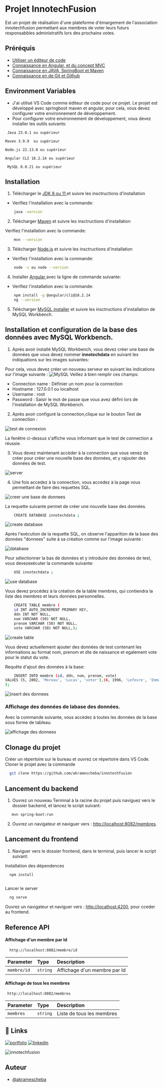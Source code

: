 
# Projet InnotechFusion
Est un projet de réalisation d'une plateforme d'émargement de l'association innotechfusion permettant aux membres de voter leurs futurs responsabbles administratifs lors des prochains votes. 
## Préréquis

 - [Utiliser un éditeur de code](https://code.visualstudio.com/)
- [Connaissance en Angular, et du concept MVC ](./)
 - [Connaissance en JAVA, SpringBoot et Maven ](./)
 - [Connaissance en de Git et Github](./)
## Environment Variables

- J'ai utilisé VS Code comme éditeur de code pour ce projet. Le projet est développé avec springboot maven et angular, pour cela, vous devez configurer votre environnement de développement.
- Pour configurer votre environnement de développement, vous devez installer les outils suivants:

` Java 23.0.1 ou supérieur`

`Maven 3.9.9  ou supérieur`

`Node.js 22.13.0 ou supérieur`

`Angular CLI 18.2.14 ou supérieur`

` MySQL 8.0.21 ou supérieur`


## Installation

1. Télécharger  le [ JDK 8 ou 11 ](  https://www.oracle.com/java/technologies/downloads/) et suivre les insctructions d'installation

- Verifiez l'installation avec la commande: 

```bash
    java -version
```
2. Télécharger [ Maven](https://maven.apache.org/install.html) et suivre les insctructions d'installation

Verifiez l'installation avec la commande: 

```bash
    mvn --version
```
3. Télécharger [Node.js](https://nodejs.org/en/download/) et suivre les insctructions d'installation

- Verifiez l'installation avec la commande: 

```bash
    node -v ou node --version
```
4. Installer [Angular ](https://angular.dev/installation) avec la ligne de commande suivante:
- Verifiez l'installation avec la commande: 

```bash
    npm install -g @angular/cli@18.2.14
    ng --version
```

5. Télécharger [MySQL installer](https://dev.mysql.com/downloads/installe) et suivre les insctructions d'installation de MySQL Workbench.


## Installation et configuration de la base des données avec MySQL Workbench.

1. Après avoir installé MySQL Workbench, vous devez créer une base de données que vous devez nommer **innotechdata** en suivant les indiquations sur les images suivantes: 

Pour cela, vous devez créer un nouveau serveur en suivant les indications sur l'image suivante : 
![MySQL](https://github.com/user-attachments/assets/7e735cfd-fff5-4c0b-b7aa-658cc8520883)
Veillez à bien remplir ces champs:

- Connection name : Définier un nom pour la connection
- Hostname : 127.0.0.1 ou localhost
- Username : root
- Password : Saisir le mot de passe que vous avez défini lors de l'installation de MySQL Workbench.

2. Après avoir configuré la connection,clique sur le bouton Test de connection :

![test de connexion](https://github.com/user-attachments/assets/a650eeb6-5ea7-483d-a068-dad87a93e457)

La fenêtre ci-dessus s'affiche vous informant que le test de connection a réussie.

3. Vous devez maintenant accèder à la connection que vous venez de créer pour créer une nouvelle base des données, et y rajouter des données de test.

![server](https://github.com/user-attachments/assets/3fb23178-27ff-42a1-86be-266379592df6)

4. Une fois accedez à la connection, vous accedez à la page vous permettant de faire des requettes SQL.

![creer une base de donnees](https://github.com/user-attachments/assets/0a295fe7-471b-4c65-9843-6bd18e7da263)

La requette suivante permet de créer une nouvelle base des données.

```bash
    CREATE DATABASE innotechdata ;
```

![create database](https://github.com/user-attachments/assets/fd0fb6e5-d384-41ab-bab6-b8d894834997)

Après l'exécution de la requette SQL, on observe l'apparition de la base des données "donnees" suite à sa création comme sur l'image suivante :

![database](https://github.com/user-attachments/assets/639b5fd4-130a-4237-9c79-65eb096b9f28)

Pour sélectionner la bas de données et y introduire des données de test, vous devezexécuter la commande suivante:
```bash
    USE innotechdata ; 
```
![use database](https://github.com/user-attachments/assets/c026dfbf-29a8-4e1d-967d-9bfc97959b5e)

Vous devez procédez à la création de la table membres, qui contiendra la liste des membres et leurs données personnelles. 

```bash
    CREATE TABLE membre (
    id INT AUTO_INCREMENT PRIMARY KEY,
    ddn INT NOT NULL,
    nom VARCHAR (50) NOT NULL,
    prenom VARCHAR (50) NOT NULL,
    vote VARCHAR (50) NOT NULL,);
```
![create table](https://github.com/user-attachments/assets/3a98d6fc-12bb-416a-9416-f711eb401df9)

Vous devez actuellement ajouter des données de test contenant les informations au format nom, prenom et dte de naissance et egalement vote pour le statut du vote.

Requête d'ajout des données à la base:

```bash
    INSERT INTO membre (id, ddn, nom, prenom, vote) 
VALUES (5, 2002, 'Moreau', 'Lucas', 'voter'),(6, 1996, 'Lefevre', 'Emma', 'voter'),(7, 1990, 'Bernard', 'Sophie', 'voter'),(8, 1985, 'Dubois', 'Thomas', 'voter'),(9, 1998, 'Martinez', 'Camille', 'voter'),(10, 1993, 'Garcia', 'Hugo', 'voter'),(11, 2000, 'Lambert', 'Manon', 'voter'),(12, 1987, 'Fontaine', 'Louis', 'voter'),(13, 1995, 'Rousseau', 'Chloé', 'voter'), (14, 2001, 'Blanc', 'Nathan', 'voter'
);

```
![insert des donnees](https://github.com/user-attachments/assets/58450fec-2f40-4f86-a5c8-9866350283d5)

### Affichage des données de labase des données.

Avec la commande suivante, vous accèdez à toutes les données de la base sous forme de tableau.

![affichage des donnees](https://github.com/user-attachments/assets/3c7365f3-ccf5-465f-b8c2-30e9d7ec7525)

## Clonage du projet

Créer un répertoire sur le bureau et ouvrez ce répertoire dans VS Code.
Cloner le projet avec la commande 


```bash
  git clone https://github.com/akramescheba/innotechfusion
```


## Lancement du backend
 1. Ouvrez un nouveau Terminal à la racine du projet puis naviguez vers le dossier backend, et lancez le script suivant:

```bash
   mvn spring-boot:run  
```
2. Ouvrez un navigateur et naviguer vers : [http://localhost:8082/membres](http://localhost:8082/membres). 


## Lancement du frontend


1. Naviguer vers le dossier frontend, dans le terminal, puis lancer le script suivant:

Installation des dépendences
```bash
  npm install
  
```

Lancer le server

```bash
  ng serve
```

Ouvrez un navigateur et naviguer vers : 
[http://localhost:4200](http://localhost:4200), pour cceder au frontend.




## Reference API 



#### Affichage d'un membre par Id
```http
  http://localhost:8082/membre/id
```

| Parameter | Type     | Description                       |
| :-------- | :------- | :-------------------------------- |
| `membre/id`      | `string` | Affichage d'un membre par Id|

#### Affichage de tous les membres

```http
 http://localhost:8082/membres
```

| Parameter | Type     | Description                |
| :-------- | :------- | :------------------------- |
| `membres` | `string` | Liste de tous les membres |


## 🔗 Links
[![portfolio](https://img.shields.io/badge/my_portfolio-000?style=for-the-badge&logo=ko-fi&logoColor=white)](https://portfoli-iscod.web.app/)
[![linkedin](https://img.shields.io/badge/linkedin-0A66C2?style=for-the-badge&logo=linkedin&logoColor=white)](https://www.linkedin.com/in/jordy-akra-mescheba/)


![innotechfusion](https://github.com/user-attachments/assets/aba58e60-b04a-41da-8ec5-1fcb5688b566)
## Auteur

- [@akramescheba](https://github.com/akramescheba)